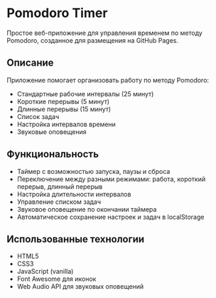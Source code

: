 # Pomodoro Timer

Простое веб-приложение для управления временем по методу Pomodoro, созданное для размещения на GitHub Pages.

## Описание

Приложение помогает организовать работу по методу Pomodoro:
- Стандартные рабочие интервалы (25 минут)
- Короткие перерывы (5 минут)
- Длинные перерывы (15 минут)
- Список задач
- Настройка интервалов времени
- Звуковые оповещения

## Функциональность

- Таймер с возможностью запуска, паузы и сброса
- Переключение между разными режимами: работа, короткий перерыв, длинный перерыв
- Настройка длительности интервалов
- Управление списком задач
- Звуковое оповещение по окончании таймера
- Автоматическое сохранение настроек и задач в localStorage

## Использованные технологии

- HTML5
- CSS3
- JavaScript (vanilla)
- Font Awesome для иконок
- Web Audio API для звуковых оповещений
